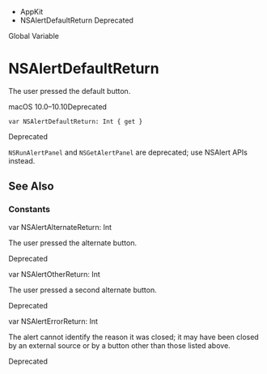 

- AppKit
-  NSAlertDefaultReturn Deprecated

Global Variable

# NSAlertDefaultReturn

The user pressed the default button.

macOS 10.0–10.10Deprecated

``` source
var NSAlertDefaultReturn: Int { get }
```

Deprecated

`NSRunAlertPanel` and `NSGetAlertPanel` are deprecated; use NSAlert APIs instead.

## See Also

### Constants

var NSAlertAlternateReturn: Int

The user pressed the alternate button.

Deprecated

var NSAlertOtherReturn: Int

The user pressed a second alternate button.

Deprecated

var NSAlertErrorReturn: Int

The alert cannot identify the reason it was closed; it may have been closed by an external source or by a button other than those listed above.

Deprecated

